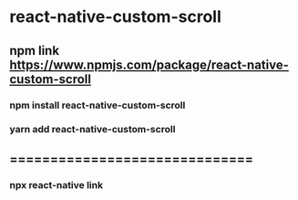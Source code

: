 # react-native-custom-scroll
## npm link https://www.npmjs.com/package/react-native-custom-scroll
### npm install react-native-custom-scroll
### yarn add react-native-custom-scroll

## ==============================

### npx react-native link
